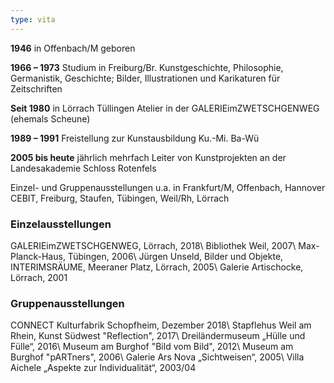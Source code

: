 ```yaml
---
type: vita
---
```

  
**1946** in Offenbach/M geboren

**1966 – 1973** Studium in Freiburg/Br.
Kunstgeschichte, Philosophie, Germanistik,
Geschichte; Bilder, Illustrationen und Karikaturen für Zeitschriften

**Seit 1980** in Lörrach Tüllingen
Atelier in der GALERIEimZWETSCHGENWEG (ehemals Scheune)

**1989 – 1991** Freistellung zur Kunstausbildung
Ku.-Mi. Ba-Wü

**2005 bis heute** jährlich mehrfach Leiter von Kunstprojekten an
der Landesakademie Schloss Rotenfels

Einzel- und Gruppenausstellungen u.a. in Frankfurt/M, Offenbach, Hannover CEBIT, Freiburg, Staufen, Tübingen, Weil/Rh, Lörrach

  
### Einzelausstellungen
GALERIEimZWETSCHGENWEG, Lörrach, 2018\\
Bibliothek Weil, 2007\\
Max-Planck-Haus, Tübingen, 2006\\
Jürgen Unseld, Bilder und Objekte, INTERIMSRÄUME, Meeraner Platz, Lörrach, 2005\\
Galerie Artischocke, Lörrach, 2001


### Gruppenausstellungen
CONNECT Kulturfabrik Schopfheim, Dezember 2018\\
Stapflehus Weil am Rhein, Kunst Südwest "Reflection", 2017\\
Dreiländermuseum „Hülle und Fülle“, 2016\\
Museum am Burghof "Bild vom Bild", 2012\\
Museum am Burghof "pARTners", 2006\\
Galerie Ars Nova „Sichtweisen“, 2005\\
Villa Aichele „Aspekte zur Individualität“, 2003/04
